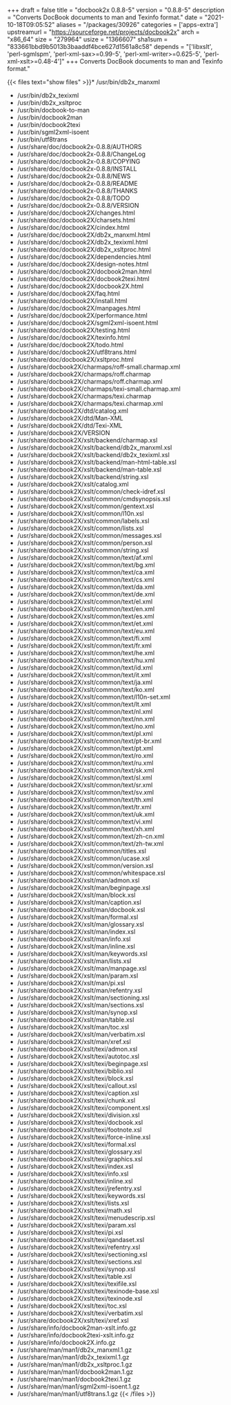 +++
draft = false
title = "docbook2x 0.8.8-5"
version = "0.8.8-5"
description = "Converts DocBook documents to man and Texinfo format."
date = "2021-10-18T09:05:52"
aliases = "/packages/30926"
categories = ['apps-extra']
upstreamurl = "https://sourceforge.net/projects/docbook2x"
arch = "x86_64"
size = "279964"
usize = "1366607"
sha1sum = "833661bbd9b5013b3baaddf4bce627d1561a8c58"
depends = "['libxslt', 'perl-sgmlspm', 'perl-xml-sax>=0.99-5', 'perl-xml-writer>=0.625-5', 'perl-xml-xslt>=0.48-4']"
+++
Converts DocBook documents to man and Texinfo format."

{{< files text="show files" >}}* /usr/bin/db2x_manxml
* /usr/bin/db2x_texixml
* /usr/bin/db2x_xsltproc
* /usr/bin/docbook-to-man
* /usr/bin/docbook2man
* /usr/bin/docbook2texi
* /usr/bin/sgml2xml-isoent
* /usr/bin/utf8trans
* /usr/share/doc/docbook2x-0.8.8/AUTHORS
* /usr/share/doc/docbook2x-0.8.8/ChangeLog
* /usr/share/doc/docbook2x-0.8.8/COPYING
* /usr/share/doc/docbook2x-0.8.8/INSTALL
* /usr/share/doc/docbook2x-0.8.8/NEWS
* /usr/share/doc/docbook2x-0.8.8/README
* /usr/share/doc/docbook2x-0.8.8/THANKS
* /usr/share/doc/docbook2x-0.8.8/TODO
* /usr/share/doc/docbook2x-0.8.8/VERSION
* /usr/share/doc/docbook2X/changes.html
* /usr/share/doc/docbook2X/charsets.html
* /usr/share/doc/docbook2X/cindex.html
* /usr/share/doc/docbook2X/db2x_manxml.html
* /usr/share/doc/docbook2X/db2x_texixml.html
* /usr/share/doc/docbook2X/db2x_xsltproc.html
* /usr/share/doc/docbook2X/dependencies.html
* /usr/share/doc/docbook2X/design-notes.html
* /usr/share/doc/docbook2X/docbook2man.html
* /usr/share/doc/docbook2X/docbook2texi.html
* /usr/share/doc/docbook2X/docbook2X.html
* /usr/share/doc/docbook2X/faq.html
* /usr/share/doc/docbook2X/install.html
* /usr/share/doc/docbook2X/manpages.html
* /usr/share/doc/docbook2X/performance.html
* /usr/share/doc/docbook2X/sgml2xml-isoent.html
* /usr/share/doc/docbook2X/testing.html
* /usr/share/doc/docbook2X/texinfo.html
* /usr/share/doc/docbook2X/todo.html
* /usr/share/doc/docbook2X/utf8trans.html
* /usr/share/doc/docbook2X/xsltproc.html
* /usr/share/docbook2X/charmaps/roff-small.charmap.xml
* /usr/share/docbook2X/charmaps/roff.charmap
* /usr/share/docbook2X/charmaps/roff.charmap.xml
* /usr/share/docbook2X/charmaps/texi-small.charmap.xml
* /usr/share/docbook2X/charmaps/texi.charmap
* /usr/share/docbook2X/charmaps/texi.charmap.xml
* /usr/share/docbook2X/dtd/catalog.xml
* /usr/share/docbook2X/dtd/Man-XML
* /usr/share/docbook2X/dtd/Texi-XML
* /usr/share/docbook2X/VERSION
* /usr/share/docbook2X/xslt/backend/charmap.xsl
* /usr/share/docbook2X/xslt/backend/db2x_manxml.xsl
* /usr/share/docbook2X/xslt/backend/db2x_texixml.xsl
* /usr/share/docbook2X/xslt/backend/man-html-table.xsl
* /usr/share/docbook2X/xslt/backend/man-table.xsl
* /usr/share/docbook2X/xslt/backend/string.xsl
* /usr/share/docbook2X/xslt/catalog.xml
* /usr/share/docbook2X/xslt/common/check-idref.xsl
* /usr/share/docbook2X/xslt/common/cmdsynopsis.xsl
* /usr/share/docbook2X/xslt/common/gentext.xsl
* /usr/share/docbook2X/xslt/common/l10n.xsl
* /usr/share/docbook2X/xslt/common/labels.xsl
* /usr/share/docbook2X/xslt/common/lists.xsl
* /usr/share/docbook2X/xslt/common/messages.xsl
* /usr/share/docbook2X/xslt/common/person.xsl
* /usr/share/docbook2X/xslt/common/string.xsl
* /usr/share/docbook2X/xslt/common/text/af.xml
* /usr/share/docbook2X/xslt/common/text/bg.xml
* /usr/share/docbook2X/xslt/common/text/ca.xml
* /usr/share/docbook2X/xslt/common/text/cs.xml
* /usr/share/docbook2X/xslt/common/text/da.xml
* /usr/share/docbook2X/xslt/common/text/de.xml
* /usr/share/docbook2X/xslt/common/text/el.xml
* /usr/share/docbook2X/xslt/common/text/en.xml
* /usr/share/docbook2X/xslt/common/text/es.xml
* /usr/share/docbook2X/xslt/common/text/et.xml
* /usr/share/docbook2X/xslt/common/text/eu.xml
* /usr/share/docbook2X/xslt/common/text/fi.xml
* /usr/share/docbook2X/xslt/common/text/fr.xml
* /usr/share/docbook2X/xslt/common/text/he.xml
* /usr/share/docbook2X/xslt/common/text/hu.xml
* /usr/share/docbook2X/xslt/common/text/id.xml
* /usr/share/docbook2X/xslt/common/text/it.xml
* /usr/share/docbook2X/xslt/common/text/ja.xml
* /usr/share/docbook2X/xslt/common/text/ko.xml
* /usr/share/docbook2X/xslt/common/text/l10n-set.xml
* /usr/share/docbook2X/xslt/common/text/lt.xml
* /usr/share/docbook2X/xslt/common/text/nl.xml
* /usr/share/docbook2X/xslt/common/text/nn.xml
* /usr/share/docbook2X/xslt/common/text/no.xml
* /usr/share/docbook2X/xslt/common/text/pl.xml
* /usr/share/docbook2X/xslt/common/text/pt-br.xml
* /usr/share/docbook2X/xslt/common/text/pt.xml
* /usr/share/docbook2X/xslt/common/text/ro.xml
* /usr/share/docbook2X/xslt/common/text/ru.xml
* /usr/share/docbook2X/xslt/common/text/sk.xml
* /usr/share/docbook2X/xslt/common/text/sl.xml
* /usr/share/docbook2X/xslt/common/text/sr.xml
* /usr/share/docbook2X/xslt/common/text/sv.xml
* /usr/share/docbook2X/xslt/common/text/th.xml
* /usr/share/docbook2X/xslt/common/text/tr.xml
* /usr/share/docbook2X/xslt/common/text/uk.xml
* /usr/share/docbook2X/xslt/common/text/vi.xml
* /usr/share/docbook2X/xslt/common/text/xh.xml
* /usr/share/docbook2X/xslt/common/text/zh-cn.xml
* /usr/share/docbook2X/xslt/common/text/zh-tw.xml
* /usr/share/docbook2X/xslt/common/titles.xsl
* /usr/share/docbook2X/xslt/common/ucase.xsl
* /usr/share/docbook2X/xslt/common/version.xsl
* /usr/share/docbook2X/xslt/common/whitespace.xsl
* /usr/share/docbook2X/xslt/man/admon.xsl
* /usr/share/docbook2X/xslt/man/beginpage.xsl
* /usr/share/docbook2X/xslt/man/block.xsl
* /usr/share/docbook2X/xslt/man/caption.xsl
* /usr/share/docbook2X/xslt/man/docbook.xsl
* /usr/share/docbook2X/xslt/man/formal.xsl
* /usr/share/docbook2X/xslt/man/glossary.xsl
* /usr/share/docbook2X/xslt/man/index.xsl
* /usr/share/docbook2X/xslt/man/info.xsl
* /usr/share/docbook2X/xslt/man/inline.xsl
* /usr/share/docbook2X/xslt/man/keywords.xsl
* /usr/share/docbook2X/xslt/man/lists.xsl
* /usr/share/docbook2X/xslt/man/manpage.xsl
* /usr/share/docbook2X/xslt/man/param.xsl
* /usr/share/docbook2X/xslt/man/pi.xsl
* /usr/share/docbook2X/xslt/man/refentry.xsl
* /usr/share/docbook2X/xslt/man/sectioning.xsl
* /usr/share/docbook2X/xslt/man/sections.xsl
* /usr/share/docbook2X/xslt/man/synop.xsl
* /usr/share/docbook2X/xslt/man/table.xsl
* /usr/share/docbook2X/xslt/man/toc.xsl
* /usr/share/docbook2X/xslt/man/verbatim.xsl
* /usr/share/docbook2X/xslt/man/xref.xsl
* /usr/share/docbook2X/xslt/texi/admon.xsl
* /usr/share/docbook2X/xslt/texi/autotoc.xsl
* /usr/share/docbook2X/xslt/texi/beginpage.xsl
* /usr/share/docbook2X/xslt/texi/biblio.xsl
* /usr/share/docbook2X/xslt/texi/block.xsl
* /usr/share/docbook2X/xslt/texi/callout.xsl
* /usr/share/docbook2X/xslt/texi/caption.xsl
* /usr/share/docbook2X/xslt/texi/chunk.xsl
* /usr/share/docbook2X/xslt/texi/component.xsl
* /usr/share/docbook2X/xslt/texi/division.xsl
* /usr/share/docbook2X/xslt/texi/docbook.xsl
* /usr/share/docbook2X/xslt/texi/footnote.xsl
* /usr/share/docbook2X/xslt/texi/force-inline.xsl
* /usr/share/docbook2X/xslt/texi/formal.xsl
* /usr/share/docbook2X/xslt/texi/glossary.xsl
* /usr/share/docbook2X/xslt/texi/graphics.xsl
* /usr/share/docbook2X/xslt/texi/index.xsl
* /usr/share/docbook2X/xslt/texi/info.xsl
* /usr/share/docbook2X/xslt/texi/inline.xsl
* /usr/share/docbook2X/xslt/texi/jrefentry.xsl
* /usr/share/docbook2X/xslt/texi/keywords.xsl
* /usr/share/docbook2X/xslt/texi/lists.xsl
* /usr/share/docbook2X/xslt/texi/math.xsl
* /usr/share/docbook2X/xslt/texi/menudescrip.xsl
* /usr/share/docbook2X/xslt/texi/param.xsl
* /usr/share/docbook2X/xslt/texi/pi.xsl
* /usr/share/docbook2X/xslt/texi/qandaset.xsl
* /usr/share/docbook2X/xslt/texi/refentry.xsl
* /usr/share/docbook2X/xslt/texi/sectioning.xsl
* /usr/share/docbook2X/xslt/texi/sections.xsl
* /usr/share/docbook2X/xslt/texi/synop.xsl
* /usr/share/docbook2X/xslt/texi/table.xsl
* /usr/share/docbook2X/xslt/texi/texifile.xsl
* /usr/share/docbook2X/xslt/texi/texinode-base.xsl
* /usr/share/docbook2X/xslt/texi/texinode.xsl
* /usr/share/docbook2X/xslt/texi/toc.xsl
* /usr/share/docbook2X/xslt/texi/verbatim.xsl
* /usr/share/docbook2X/xslt/texi/xref.xsl
* /usr/share/info/docbook2man-xslt.info.gz
* /usr/share/info/docbook2texi-xslt.info.gz
* /usr/share/info/docbook2X.info.gz
* /usr/share/man/man1/db2x_manxml.1.gz
* /usr/share/man/man1/db2x_texixml.1.gz
* /usr/share/man/man1/db2x_xsltproc.1.gz
* /usr/share/man/man1/docbook2man.1.gz
* /usr/share/man/man1/docbook2texi.1.gz
* /usr/share/man/man1/sgml2xml-isoent.1.gz
* /usr/share/man/man1/utf8trans.1.gz
{{< /files >}}